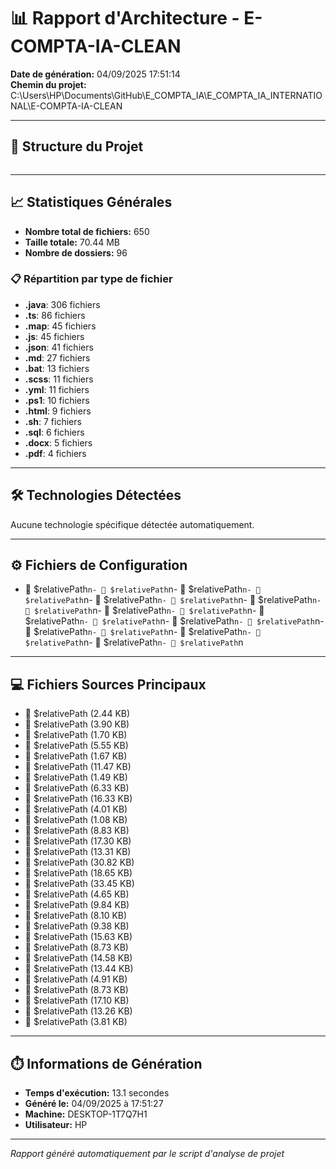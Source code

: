 ﻿# 📊 Rapport d'Architecture - E-COMPTA-IA-CLEAN

**Date de génération:** 04/09/2025 17:51:14  
**Chemin du projet:** C:\Users\HP\Documents\GitHub\E_COMPTA_IA\E_COMPTA_IA_INTERNATIONAL\E-COMPTA-IA-CLEAN

---

## 🌳 Structure du Projet

```├── backend/ │   ├── logs/ │   ├── src/ │   │   ├── main/ │   │   │   ├── java/ │   │   │   │   └── com/ │   │   │   │       └── ecomptaia/ │   │   │   │           ├── accounting/ │   │   │   │           │   ├── Account.java (2.44 KB) │   │   │   │           │   ├── AccountClass.java (1.70 KB) │   │   │   │           │   ├── AccountingStandard.java (1.49 KB) │   │   │   │           │   ├── AccountType.java (1.08 KB) │   │   │   │           │   ├── ChartOfAccounts.java (1.00 KB) │   │   │   │           │   ├── ChartOfAccountsFactory.java (2.19 KB) │   │   │   │           │   ├── SyscohadaChartOfAccounts.java (9.33 KB) │   │   │   │           │   └── SyscohadaSMTChartOfAccounts.java (9.29 KB) │   │   │   │           ├── config/ │   │   │   │           │   ├── CacheConfig.java (1.91 KB) │   │   │   │           │   ├── CorsConfig.java (1.54 KB) │   │   │   │           │   ├── CountrySpecificRules.java (10.43 KB) │   │   │   │           │   ├── CurrencyDataInitializer.java (7.07 KB) │   │   │   │           │   ├── DataInitializer.java (3.39 KB) │   │   │   │           │   ├── MetricsConfig.java (288 bytes) │   │   │   │           │   ├── RateLimitConfig.java (682 bytes) │   │   │   │           │   ├── SecurityConfig.java (1.12 KB) │   │   │   │           │   ├── SecurityProperties.java (2.37 KB) │   │   │   │           │   ├── TaxDataInitializer.java (12.16 KB) │   │   │   │           │   └── WebConfig.java (449 bytes) │   │   │   │           ├── controller/ │   │   │   │           │   ├── AccountingJournalEntryController.java (11.47 KB) │   │   │   │           │   ├── AccountingValidationController.java (6.33 KB) │   │   │   │           │   ├── AdvancedAIController.java (8.83 KB) │   │   │   │           │   ├── AdvancedPDFController.java (13.31 KB) │   │   │   │           │   ├── AdvancedReportingController.java (18.65 KB) │   │   │   │           │   ├── AdvancedSecurityController.java (4.65 KB) │   │   │   │           │   ├── AIController.java (8.10 KB) │   │   │   │           │   ├── AIDocumentAnalysisController.java (9.38 KB) │   │   │   │           │   ├── AIFinancialPredictionController.java (8.73 KB) │   │   │   │           │   ├── AssetInventoryAdvancedController.java (17.10 KB) │   │   │   │           │   ├── AssetInventoryController.java (3.81 KB) │   │   │   │           │   ├── AssetInventoryReportingController.java (12.16 KB) │   │   │   │           │   ├── AuditController.java (13.94 KB) │   │   │   │           │   ├── AuthenticationController.java (3.96 KB) │   │   │   │           │   ├── BackupController.java (17.92 KB) │   │   │   │           │   ├── CachePerformanceController.java (16.17 KB) │   │   │   │           │   ├── ComplianceAuditController.java (27.82 KB) │   │   │   │           │   ├── ConfigurationController.java (20.21 KB) │   │   │   │           │   ├── CurrencyController.java (8.06 KB) │   │   │   │           │   ├── CustomerController.java (12.75 KB) │   │   │   │           │   ├── DashboardController.java (9.96 KB) │   │   │   │           │   ├── DocumentManagementController.java (3.83 KB) │   │   │   │           │   ├── EcritureComptableController.java (34.79 KB) │   │   │   │           │   ├── EmailController.java (23.83 KB) │   │   │   │           │   ├── EmployeeController.java (8.08 KB) │   │   │   │           │   ├── ExchangeRateController.java (9.75 KB) │   │   │   │           │   ├── ExportController.java (11.11 KB) │   │   │   │           │   ├── ExternalIntegrationController.java (12.69 KB) │   │   │   │           │   ├── FinancialDashboardController.java (8.53 KB) │   │   │   │           │   ├── GovernmentPlatformController.java (16.09 KB) │   │   │   │           │   ├── HealthController.java (789 bytes) │   │   │   │           │   ├── HumanResourceController.java (22.72 KB) │   │   │   │           │   ├── InternationalAccountingController.java (8.36 KB) │   │   │   │           │   ├── InternationalController.java (27.45 KB) │   │   │   │           │   ├── JournalEntryController.java (12.47 KB) │   │   │   │           │   ├── LeaveController.java (12.67 KB) │   │   │   │           │   ├── LegalInformationController.java (7.29 KB) │   │   │   │           │   ├── LocalizationController.java (12.57 KB) │   │   │   │           │   ├── MobileController.java (18.04 KB) │   │   │   │           │   ├── MonitoringController.java (26.00 KB) │   │   │   │           │   ├── NotificationController.java (18.09 KB) │   │   │   │           │   ├── OHADAPDFExportController.java (28.32 KB) │   │   │   │           │   ├── OHADAReportingController.java (9.47 KB) │   │   │   │           │   ├── ReconciliationController.java (13.93 KB) │   │   │   │           │   ├── ReportingController.java (9.21 KB) │   │   │   │           │   ├── RiskManagementController.java (25.97 KB) │   │   │   │           │   ├── SearchController.java (15.34 KB) │   │   │   │           │   ├── SecurityController.java (1.25 KB) │   │   │   │           │   ├── SMTController.java (30.71 KB) │   │   │   │           │   ├── SubscriptionController.java (16.59 KB) │   │   │   │           │   ├── SupplierController.java (12.88 KB) │   │   │   │           │   ├── SystemOverviewController.java (15.00 KB) │   │   │   │           │   ├── TaxAndSocialController.java (22.39 KB) │   │   │   │           │   ├── TaxController.java (8.32 KB) │   │   │   │           │   ├── TestController.java (868 bytes) │   │   │   │           │   ├── TestDataController.java (3.08 KB) │   │   │   │           │   ├── TestSimpleController.java (1.36 KB) │   │   │   │           │   ├── ThirdPartyNumberingController.java (8.41 KB) │   │   │   │           │   ├── ThirdPartyReportingController.java (8.30 KB) │   │   │   │           │   ├── UserManagementController.java (9.48 KB) │   │   │   │           │   └── WorkflowController.java (14.03 KB) │   │   │   │           ├── dto/ │   │   │   │           │   ├── AuthRequest.java (855 bytes) │   │   │   │           │   ├── AuthResponse.java (514 bytes) │   │   │   │           │   ├── JwtResponse.java (0 bytes) │   │   │   │           │   ├── LoginRequest.java (0 bytes) │   │   │   │           │   ├── UserRegistrationRequest.java (1.01 KB) │   │   │   │           │   └── UserUpdateRequest.java (761 bytes) │   │   │   │           ├── entity/ │   │   │   │           │   ├── Account.java (3.90 KB) │   │   │   │           │   ├── AccountEntry.java (5.55 KB) │   │   │   │           │   ├── Asset.java (8.73 KB) │   │   │   │           │   ├── AssetInventoryDocument.java (9.46 KB) │   │   │   │           │   ├── Audit.java (18.65 KB) │   │   │   │           │   ├── AuditLog.java (5.64 KB) │   │   │   │           │   ├── AutomatedTask.java (5.51 KB) │   │   │   │           │   ├── Backup.java (6.47 KB) │   │   │   │           │   ├── BankAccount.java (6.59 KB) │   │   │   │           │   ├── Company.java (6.18 KB) │   │   │   │           │   ├── CompanySubscription.java (10.56 KB) │   │   │   │           │   ├── ComplianceRequirement.java (15.35 KB) │   │   │   │           │   ├── CompteTresorerie.java (5.30 KB) │   │   │   │           │   ├── Configuration.java (5.06 KB) │   │   │   │           │   ├── CostCenter.java (2.38 KB) │   │   │   │           │   ├── Country.java (4.16 KB) │   │   │   │           │   ├── CountryConfig.java (7.75 KB) │   │   │   │           │   ├── Currency.java (3.00 KB) │   │   │   │           │   ├── DocumentApproval.java (5.83 KB) │   │   │   │           │   ├── DocumentWorkflow.java (5.37 KB) │   │   │   │           │   ├── EcritureComptable.java (7.71 KB) │   │   │   │           │   ├── Employee.java (10.70 KB) │   │   │   │           │   ├── EntrepriseSMT.java (5.51 KB) │   │   │   │           │   ├── EtatFinancier.java (6.54 KB) │   │   │   │           │   ├── ExchangeRate.java (3.03 KB) │   │   │   │           │   ├── ExerciceSMT.java (5.14 KB) │   │   │   │           │   ├── ExpansionAnalysis.java (6.47 KB) │   │   │   │           │   ├── ExternalIntegration.java (6.83 KB) │   │   │   │           │   ├── FinancialPeriod.java (4.92 KB) │   │   │   │           │   ├── FinancialReport.java (9.50 KB) │   │   │   │           │   ├── GedDocument.java (10.92 KB) │   │   │   │           │   ├── Inventory.java (9.31 KB) │   │   │   │           │   ├── InventoryAnalysis.java (7.99 KB) │   │   │   │           │   ├── InventoryAnalysisDetail.java (7.47 KB) │   │   │   │           │   ├── InventoryMovement.java (8.37 KB) │   │   │   │           │   ├── JournalEntry.java (6.13 KB) │   │   │   │           │   ├── Leave.java (11.62 KB) │   │   │   │           │   ├── LigneEcriture.java (4.64 KB) │   │   │   │           │   ├── LivreDepense.java (5.87 KB) │   │   │   │           │   ├── LivreRecette.java (5.65 KB) │   │   │   │           │   ├── Metric.java (5.58 KB) │   │   │   │           │   ├── Notification.java (4.97 KB) │   │   │   │           │   ├── NotificationPreference.java (4.03 KB) │   │   │   │           │   ├── Payroll.java (13.80 KB) │   │   │   │           │   ├── PlanFeature.java (5.15 KB) │   │   │   │           │   ├── Project.java (3.49 KB) │   │   │   │           │   ├── Reconciliation.java (8.96 KB) │   │   │   │           │   ├── ReportNote.java (11.24 KB) │   │   │   │           │   ├── Risk.java (15.53 KB) │   │   │   │           │   ├── RiskAssessment.java (15.63 KB) │   │   │   │           │   ├── SecurityAudit.java (4.59 KB) │   │   │   │           │   ├── SecurityPolicy.java (4.38 KB) │   │   │   │           │   ├── SocialDeclaration.java (10.71 KB) │   │   │   │           │   ├── Subscription.java (8.08 KB) │   │   │   │           │   ├── SubscriptionPayment.java (7.76 KB) │   │   │   │           │   ├── SubscriptionPlan.java (7.17 KB) │   │   │   │           │   ├── SubscriptionUsage.java (5.87 KB) │   │   │   │           │   ├── Tax.java (5.40 KB) │   │   │   │           │   ├── TemplateEcriture.java (4.73 KB) │   │   │   │           │   ├── ThirdParty.java (8.29 KB) │   │   │   │           │   ├── User.java (6.34 KB) │   │   │   │           │   ├── Utilisateur.java (1.09 KB) │   │   │   │           │   ├── WebhookEvent.java (5.41 KB) │   │   │   │           │   ├── Workflow.java (5.37 KB) │   │   │   │           │   ├── WorkflowApproval.java (7.13 KB) │   │   │   │           │   └── WorkflowInstance.java (6.43 KB) │   │   │   │           ├── exception/ │   │   │   │           │   ├── BusinessException.java (807 bytes) │   │   │   │           │   ├── GlobalExceptionHandler.java (4.31 KB) │   │   │   │           │   └── ResourceNotFoundException.java (772 bytes) │   │   │   │           ├── model/ │   │   │   │           │   └── ohada/ │   │   │   │           │       ├── AnnexesSYSCOHADA.java (4.91 KB) │   │   │   │           │       ├── BilanSYSCOHADA.java (11.83 KB) │   │   │   │           │       ├── CompteResultatSYSCOHADA.java (8.07 KB) │   │   │   │           │       ├── NoteAnnexe.java (1.19 KB) │   │   │   │           │       ├── PosteBilan.java (1.89 KB) │   │   │   │           │       ├── PosteCompteResultat.java (1.05 KB) │   │   │   │           │       ├── PosteFluxTresorerie.java (1.06 KB) │   │   │   │           │       └── TableauFluxSYSCOHADA.java (5.15 KB) │   │   │   │           ├── repository/ │   │   │   │           │   ├── AccountEntryRepository.java (1.67 KB) │   │   │   │           │   ├── AccountRepository.java (4.01 KB) │   │   │   │           │   ├── AssetInventoryDocumentRepository.java (4.55 KB) │   │   │   │           │   ├── AssetRepository.java (4.94 KB) │   │   │   │           │   ├── AuditLogRepository.java (6.57 KB) │   │   │   │           │   ├── AuditRepository.java (12.67 KB) │   │   │   │           │   ├── AutomatedTaskRepository.java (2.83 KB) │   │   │   │           │   ├── BackupRepository.java (8.08 KB) │   │   │   │           │   ├── BankAccountRepository.java (3.89 KB) │   │   │   │           │   ├── CompanyRepository.java (5.99 KB) │   │   │   │           │   ├── CompanySubscriptionRepository.java (10.88 KB) │   │   │   │           │   ├── ComplianceRequirementRepository.java (11.65 KB) │   │   │   │           │   ├── CompteTresorerieRepository.java (7.74 KB) │   │   │   │           │   ├── ConfigurationRepository.java (5.39 KB) │   │   │   │           │   ├── CountryConfigRepository.java (6.93 KB) │   │   │   │           │   ├── CountryRepository.java (4.52 KB) │   │   │   │           │   ├── CurrencyRepository.java (627 bytes) │   │   │   │           │   ├── DocumentApprovalRepository.java (4.44 KB) │   │   │   │           │   ├── DocumentRepository.java (7.47 KB) │   │   │   │           │   ├── DocumentWorkflowRepository.java (2.81 KB) │   │   │   │           │   ├── EcritureComptableRepository.java (6.97 KB) │   │   │   │           │   ├── EmployeeRepository.java (10.65 KB) │   │   │   │           │   ├── EntrepriseSMTRepository.java (5.51 KB) │   │   │   │           │   ├── EtatFinancierRepository.java (8.04 KB) │   │   │   │           │   ├── ExchangeRateRepository.java (2.26 KB) │   │   │   │           │   ├── ExerciceSMTRepository.java (5.92 KB) │   │   │   │           │   ├── ExpansionAnalysisRepository.java (8.74 KB) │   │   │   │           │   ├── ExternalIntegrationRepository.java (2.89 KB) │   │   │   │           │   ├── FinancialPeriodRepository.java (2.62 KB) │   │   │   │           │   ├── FinancialReportRepository.java (6.74 KB) │   │   │   │           │   ├── InventoryAnalysisDetailRepository.java (3.00 KB) │   │   │   │           │   ├── InventoryAnalysisRepository.java (2.54 KB) │   │   │   │           │   ├── InventoryMovementRepository.java (8.60 KB) │   │   │   │           │   ├── InventoryRepository.java (7.12 KB) │   │   │   │           │   ├── JournalEntryRepository.java (3.04 KB) │   │   │   │           │   ├── LeaveRepository.java (15.15 KB) │   │   │   │           │   ├── LigneEcritureRepository.java (10.29 KB) │   │   │   │           │   ├── LivreDepenseRepository.java (10.02 KB) │   │   │   │           │   ├── LivreRecetteRepository.java (9.48 KB) │   │   │   │           │   ├── MetricRepository.java (8.46 KB) │   │   │   │           │   ├── NotificationPreferenceRepository.java (3.11 KB) │   │   │   │           │   ├── NotificationRepository.java (4.07 KB) │   │   │   │           │   ├── PayrollRepository.java (14.18 KB) │   │   │   │           │   ├── PlanFeatureRepository.java (7.82 KB) │   │   │   │           │   ├── ReconciliationRepository.java (6.02 KB) │   │   │   │           │   ├── ReportNoteRepository.java (6.71 KB) │   │   │   │           │   ├── RiskAssessmentRepository.java (11.28 KB) │   │   │   │           │   ├── RiskRepository.java (6.91 KB) │   │   │   │           │   ├── SecurityAuditRepository.java (6.81 KB) │   │   │   │           │   ├── SecurityPolicyRepository.java (4.59 KB) │   │   │   │           │   ├── SocialDeclarationRepository.java (4.59 KB) │   │   │   │           │   ├── SubscriptionPaymentRepository.java (12.16 KB) │   │   │   │           │   ├── SubscriptionPlanRepository.java (6.60 KB) │   │   │   │           │   ├── SubscriptionRepository.java (2.72 KB) │   │   │   │           │   ├── SubscriptionUsageRepository.java (10.07 KB) │   │   │   │           │   ├── TaxRepository.java (2.30 KB) │   │   │   │           │   ├── TemplateEcritureRepository.java (6.81 KB) │   │   │   │           │   ├── ThirdPartyRepository.java (4.80 KB) │   │   │   │           │   ├── UserRepository.java (3.55 KB) │   │   │   │           │   ├── UtilisateurRepository.java (420 bytes) │   │   │   │           │   ├── WebhookEventRepository.java (2.64 KB) │   │   │   │           │   ├── WorkflowApprovalRepository.java (4.12 KB) │   │   │   │           │   ├── WorkflowInstanceRepository.java (3.29 KB) │   │   │   │           │   └── WorkflowRepository.java (2.31 KB) │   │   │   │           ├── security/ │   │   │   │           │   ├── DataValidationService.java (2.32 KB) │   │   │   │           │   ├── JwtAuthenticationEntryPoint.java (1.42 KB) │   │   │   │           │   ├── JwtAuthenticationFilter.java (3.13 KB) │   │   │   │           │   ├── JwtTokenProvider.java (2.71 KB) │   │   │   │           │   ├── RateLimitingService.java (2.88 KB) │   │   │   │           │   ├── SecurityAuditService.java (5.42 KB) │   │   │   │           │   ├── UserDetailsServiceImpl.java (1.83 KB) │   │   │   │           │   └── UserPrincipal.java (3.21 KB) │   │   │   │           ├── service/ │   │   │   │           │   ├── AccountingValidationService.java (16.33 KB) │   │   │   │           │   ├── AdvancedAIService.java (17.30 KB) │   │   │   │           │   ├── AdvancedPDFService.java (30.82 KB) │   │   │   │           │   ├── AdvancedReportingService.java (33.45 KB) │   │   │   │           │   ├── AdvancedSecurityService.java (9.84 KB) │   │   │   │           │   ├── AIDocumentAnalysisService.java (15.63 KB) │   │   │   │           │   ├── AIFinancialPredictionService.java (14.58 KB) │   │   │   │           │   ├── AIService.java (13.44 KB) │   │   │   │           │   ├── AssetInventoryAdvancedService.java (13.26 KB) │   │   │   │           │   ├── AssetInventoryDocumentService.java (8.20 KB) │   │   │   │           │   ├── AssetInventoryImportService.java (21.77 KB) │   │   │   │           │   ├── AssetInventoryReportingService.java (18.43 KB) │   │   │   │           │   ├── AssetInventoryService.java (23.44 KB) │   │   │   │           │   ├── AuditService.java (15.36 KB) │   │   │   │           │   ├── AuthenticationService.java (5.20 KB) │   │   │   │           │   ├── BackupService.java (14.72 KB) │   │   │   │           │   ├── CacheService.java (12.48 KB) │   │   │   │           │   ├── ComplianceAuditService.java (20.03 KB) │   │   │   │           │   ├── ConfigurationService.java (19.72 KB) │   │   │   │           │   ├── CurrencyService.java (5.84 KB) │   │   │   │           │   ├── DashboardService.java (17.10 KB) │   │   │   │           │   ├── DocumentManagementService.java (20.66 KB) │   │   │   │           │   ├── EcritureComptableAIService.java (35.89 KB) │   │   │   │           │   ├── EcritureComptableService.java (19.36 KB) │   │   │   │           │   ├── EmailService.java (14.46 KB) │   │   │   │           │   ├── ExchangeRateService.java (9.78 KB) │   │   │   │           │   ├── ExportService.java (19.33 KB) │   │   │   │           │   ├── ExternalIntegrationService.java (11.60 KB) │   │   │   │           │   ├── FinancialDashboardService.java (16.33 KB) │   │   │   │           │   ├── GovernmentPlatformService.java (17.24 KB) │   │   │   │           │   ├── HumanResourceService.java (20.06 KB) │   │   │   │           │   ├── InternationalAccountingService.java (10.85 KB) │   │   │   │           │   ├── InternationalDataInitializer.java (5.80 KB) │   │   │   │           │   ├── InternationalService.java (17.03 KB) │   │   │   │           │   ├── InventoryAnalysisService.java (18.79 KB) │   │   │   │           │   ├── JournalEntryService.java (7.80 KB) │   │   │   │           │   ├── LegalInformationService.java (16.70 KB) │   │   │   │           │   ├── LocalizationService.java (13.85 KB) │   │   │   │           │   ├── LocalizedPricingService.java (8.14 KB) │   │   │   │           │   ├── MobileService.java (23.15 KB) │   │   │   │           │   ├── MonitoringService.java (24.83 KB) │   │   │   │           │   ├── NotificationService.java (15.37 KB) │   │   │   │           │   ├── OHADAMappingService.java (11.49 KB) │   │   │   │           │   ├── OHADAPDFExportService.java (20.15 KB) │   │   │   │           │   ├── OHADAReportingService.java (17.63 KB) │   │   │   │           │   ├── PerformanceService.java (14.14 KB) │   │   │   │           │   ├── ReconciliationService.java (13.74 KB) │   │   │   │           │   ├── ReportingService.java (19.41 KB) │   │   │   │           │   ├── RiskManagementService.java (16.75 KB) │   │   │   │           │   ├── SearchService.java (20.45 KB) │   │   │   │           │   ├── SimplePDFService.java (2.71 KB) │   │   │   │           │   ├── SMTDataInitializer.java (9.33 KB) │   │   │   │           │   ├── SMTService.java (16.28 KB) │   │   │   │           │   ├── SMTTestDataService.java (8.94 KB) │   │   │   │           │   ├── SubscriptionDataInitializer.java (12.82 KB) │   │   │   │           │   ├── SubscriptionService.java (19.06 KB) │   │   │   │           │   ├── SystemOverviewService.java (13.29 KB) │   │   │   │           │   ├── TaxAndSocialService.java (66.68 KB) │   │   │   │           │   ├── TaxService.java (7.81 KB) │   │   │   │           │   ├── TestDataService.java (17.27 KB) │   │   │   │           │   ├── ThirdPartyNumberingService.java (5.72 KB) │   │   │   │           │   ├── ThirdPartyReportingService.java (16.30 KB) │   │   │   │           │   ├── ThirdPartyService.java (8.82 KB) │   │   │   │           │   ├── ThirdPartySoftwareService.java (23.92 KB) │   │   │   │           │   ├── UserManagementService.java (5.22 KB) │   │   │   │           │   ├── UserService.java (2.56 KB) │   │   │   │           │   └── WorkflowService.java (11.39 KB) │   │   │   │           └── EcomptaiaApplication.java (1.11 KB) │   │   │   └── resources/ │   │   │       ├── sql/ │   │   │       │   └── create_metrics_table.sql (1.72 KB) │   │   │       ├── templates/ │   │   │       │   └── emails/ │   │   │       │       └── test-config.html (3.39 KB) │   │   │       ├── application.properties (1.53 KB) │   │   │       ├── application.yml (1.39 KB) │   │   │       ├── application-monitoring.properties (644 bytes) │   │   │       ├── application-prod.properties (4.26 KB) │   │   │       ├── application-prod.yml (1.98 KB) │   │   │       └── data.sql (2.35 KB) │   │   └── test/ │   │       └── java/ │   │           └── com/ │   │               └── ecomptaia/ │   │                   ├── controller/ │   │                   │   └── GovernmentPlatformControllerTest.java (19.93 KB) │   │                   └── service/ │   │                       ├── GovernmentPlatformServiceTest.java (18.87 KB) │   │                       └── ThirdPartySoftwareServiceTest.java (7.67 KB) │   ├── .dockerignore (470 bytes) │   ├── ANALYSE_COMPLETE_PLATEFORME.md (4.91 KB) │   ├── CREATE_METRICS_TABLE_H2.sql (1.63 KB) │   ├── deploy-podman.ps1 (10.07 KB) │   ├── deploy-podman.sh (1.55 KB) │   ├── deploy-podman-simple.sh (5.36 KB) │   ├── Dockerfile (510 bytes) │   ├── env.production (2.35 KB) │   ├── GOVERNMENT_PLATFORMS_README.md (8.58 KB) │   ├── GUIDE_TEST_AUTHENTIFICATION.md (4.65 KB) │   ├── GUIDE_TEST_MODULE_16_POSTMAN.md (4.93 KB) │   └── pom.xml (6.65 KB) ├── docker/ │   ├── docker-compose.yml (1.20 KB) │   ├── environment.conf (529 bytes) │   ├── init-db.sql (5.10 KB) │   └── podman-compose.yml (1.21 KB) ├── docs/ │   ├── bonnes ressources/ │   │   ├── ~$OULLIONS.docx (162 bytes) │   │   ├── angular_syscohada_components.ts (99.22 KB) │   │   ├── BROULLIONS.docx (30.03 KB) │   │   ├── countries-accounting-json.json (36.18 KB) │   │   ├── cursor_analyse_du_backend_pour_l_authen.md (1.61 MB) │   │   ├── deepseek_html_20250824_16f449.html (47.80 KB) │   │   ├── E_COMPTA_IA_AssistantIA_full_pack.zip (1.75 KB) │   │   ├── E-COMPTA-IA - Fonctionnalités Avancées.postman_test_run.json (7.86 KB) │   │   ├── E-COMPTA-IA - Plateformes Gouvernementales et Logiciels Tiers.postman_test_run.json (9.61 KB) │   │   ├── E-COMPTA-IA - Test Authentification Corrigé.postman_collection.json (8.20 KB) │   │   ├── E-COMPTA-IA - Test Authentification Corrigé.postman_test_run.json (8.47 KB) │   │   ├── E-COMPTA-IA - Test Authentification Debug.postman_collection.json (2.79 KB) │   │   ├── E-COMPTA-IA - Test Authentification Debug.postman_test_run.json (1.76 KB) │   │   ├── E-COMPTA-IA - Test Authentification Final V2.postman_collection.json (5.98 KB) │   │   ├── E-COMPTA-IA - Test Authentification Final V2.postman_test_run.json (5.17 KB) │   │   ├── E-COMPTA-IA - Test Authentification Final.postman_collection.json (6.96 KB) │   │   ├── E-COMPTA-IA - Test Authentification Final.postman_test_run.json (6.02 KB) │   │   ├── E-COMPTA-IA - Test Authentification.postman_collection.json (8.17 KB) │   │   ├── E-COMPTA-IA - Test Authentification.postman_test_run.json (8.46 KB) │   │   ├── E-COMPTA-IA - Test Complet Plateforme.postman_test_run.json (13.19 KB) │   │   ├── E-COMPTA-IA - Test Final Complet.postman_collection.json (6.85 KB) │   │   ├── E-COMPTA-IA - Test Validation Final V2.postman_collection.json (7.54 KB) │   │   ├── E-COMPTA-IA - Test Validation Final V2.postman_test_run.json (4.79 KB) │   │   ├── E-COMPTA-IA - Test Validation Final V3.postman_collection.json (7.55 KB) │   │   ├── E-COMPTA-IA - Test Validation Final.postman_collection.json (10.67 KB) │   │   ├── E-COMPTA-IA - Test Validation Final.postman_test_run.json (7.25 KB) │   │   ├── etats_financiers_module.ts (82.06 KB) │   │   ├── integration_plan_technical.ts (31.44 KB) │   │   ├── Liasse_systeme_normal.xlsx (422.66 KB) │   │   ├── Liste des Pays - Devises et Systèmes Comptables.pdf (992.89 KB) │   │   ├── MODELES ETATS FINANCIERS.pdf (5.25 MB) │   │   ├── modeles_ecriture_comptable.md (29.44 KB) │   │   ├── Plan_Comptable_OHADA_AUDCIF_Utilisateur_COMPLET.sql (169.65 KB) │   │   ├── referentiel_comptable_mondial.sql (105.83 KB) │   │   ├── smt_angular_components.ts (47.79 KB) │   │   ├── SYSCOHADA_GUIDE_APPLICATION.pdf (28.75 MB) │   │   ├── SYSCOHADA_ORGANISATION.pdf (17.85 MB) │   │   ├── taxes-by-country-json.json (40.11 KB) │   │   ├── Test Résolution Conflit Mapping V2.postman_test_run.json (14.49 KB) │   │   ├── Test Résolution Conflit Mapping.postman_test_run.json (11.16 KB) │   │   ├── 📊 PROMPT CONFIGURATION MONITORING PODMAN DESKTOP.docx (18.53 KB) │   │   ├── 🔍 PROMPT AUDIT PRODUCTION READY.docx (18.59 KB) │   │   └── 🚀 FEUILLE DE ROUTE - E COMPTA IA INTERNATIONAL.docx (70.03 KB) │   ├── modules/ │   │   ├── MODULE_16_ADVANCED_FEATURES.md (10.56 KB) │   │   └── MODULE_16_ASSET_INVENTORY.md (7.64 KB) │   ├── RAPPORT_AUDIT_PRODUCTION_READY.md (9.27 KB) │   └── RAPPORT_AUDIT_PRODUCTION_READY_V2.md (9.46 KB) ├── frontend/ │   ├── .angular/ │   │   └── cache/ │   │       └── 20.2.1/ │   │           └── frontend/ │   │               ├── vite/ │   │               │   ├── deps/ │   │               │   │   ├── @angular_cdk_bidi.js (309 bytes) │   │               │   │   ├── @angular_cdk_bidi.js.map (93 bytes) │   │               │   │   ├── @angular_cdk_scrolling.js (1.24 KB) │   │               │   │   ├── @angular_cdk_scrolling.js.map (93 bytes) │   │               │   │   ├── @angular_common.js (4.09 KB) │   │               │   │   ├── @angular_common.js.map (93 bytes) │   │               │   │   ├── @angular_common_http.js (1.99 KB) │   │               │   │   ├── @angular_common_http.js.map (93 bytes) │   │               │   │   ├── @angular_core.js (24.97 KB) │   │               │   │   ├── @angular_core.js.map (93 bytes) │   │               │   │   ├── @angular_material_badge.js (18.78 KB) │   │               │   │   ├── @angular_material_badge.js.map (27.85 KB) │   │               │   │   ├── @angular_material_button.js (119.46 KB) │   │               │   │   ├── @angular_material_button.js.map (141.97 KB) │   │               │   │   ├── @angular_material_card.js (24.84 KB) │   │               │   │   ├── @angular_material_card.js.map (39.45 KB) │   │               │   │   ├── @angular_material_divider.js (447 bytes) │   │               │   │   ├── @angular_material_divider.js.map (93 bytes) │   │               │   │   ├── @angular_material_expansion.js (53.53 KB) │   │               │   │   ├── @angular_material_expansion.js.map (80.09 KB) │   │               │   │   ├── @angular_material_grid-list.js (34.70 KB) │   │               │   │   ├── @angular_material_grid-list.js.map (57.59 KB) │   │               │   │   ├── @angular_material_icon.js (35.21 KB) │   │               │   │   ├── @angular_material_icon.js.map (62.34 KB) │   │               │   │   ├── @angular_material_list.js (431.82 KB) │   │               │   │   ├── @angular_material_list.js.map (669.99 KB) │   │               │   │   ├── @angular_material_menu.js (169.75 KB) │   │               │   │   ├── @angular_material_menu.js.map (302.13 KB) │   │               │   │   ├── @angular_material_toolbar.js (10.24 KB) │   │               │   │   ├── @angular_material_toolbar.js.map (13.66 KB) │   │               │   │   ├── @angular_platform-browser.js (1.98 KB) │   │               │   │   ├── @angular_platform-browser.js.map (93 bytes) │   │               │   │   ├── @angular_platform-browser_animations.js (6.31 KB) │   │               │   │   ├── @angular_platform-browser_animations.js.map (11.53 KB) │   │               │   │   ├── @angular_router.js (212.93 KB) │   │               │   │   ├── @angular_router.js.map (428.68 KB) │   │               │   │   ├── _metadata.json (6.19 KB) │   │               │   │   ├── chunk-3SA6DI6L.js (23.19 KB) │   │               │   │   ├── chunk-3SA6DI6L.js.map (42.48 KB) │   │               │   │   ├── chunk-46HAYV32.js (446 bytes) │   │               │   │   ├── chunk-46HAYV32.js.map (2.26 KB) │   │               │   │   ├── chunk-6FNGLXKN.js (106.22 KB) │   │               │   │   ├── chunk-6FNGLXKN.js.map (215.69 KB) │   │               │   │   ├── chunk-7LWQILHH.js (3.92 KB) │   │               │   │   ├── chunk-7LWQILHH.js.map (6.72 KB) │   │               │   │   ├── chunk-7UJZXIJQ.js (2.23 KB) │   │               │   │   ├── chunk-7UJZXIJQ.js.map (6.30 KB) │   │               │   │   ├── chunk-AQDCPWO7.js (7.85 KB) │   │               │   │   ├── chunk-AQDCPWO7.js.map (13.72 KB) │   │               │   │   ├── chunk-BLLDUETA.js (58.98 KB) │   │               │   │   ├── chunk-BLLDUETA.js.map (97.14 KB) │   │               │   │   ├── chunk-CLRAEFLI.js (4.85 KB) │   │               │   │   ├── chunk-CLRAEFLI.js.map (9.71 KB) │   │               │   │   ├── chunk-FDBNEFYV.js (180.20 KB) │   │               │   │   ├── chunk-FDBNEFYV.js.map (411.77 KB) │   │               │   │   ├── chunk-GBUMSBFB.js (39.78 KB) │   │               │   │   ├── chunk-GBUMSBFB.js.map (78.22 KB) │   │               │   │   ├── chunk-HWYXSU2G.js (26.95 KB) │   │               │   │   ├── chunk-HWYXSU2G.js.map (52.59 KB) │   │               │   │   ├── chunk-I5CK6A2R.js (971.30 KB) │   │               │   │   ├── chunk-I5CK6A2R.js.map (2.35 MB) │   │               │   │   ├── chunk-IHPBTLLR.js (751 bytes) │   │               │   │   ├── chunk-IHPBTLLR.js.map (1.19 KB) │   │               │   │   ├── chunk-JRFR6BLO.js (680 bytes) │   │               │   │   ├── chunk-JRFR6BLO.js.map (1.21 KB) │   │               │   │   ├── chunk-JVH7YCYU.js (26.09 KB) │   │               │   │   ├── chunk-JVH7YCYU.js.map (53.66 KB) │   │               │   │   ├── chunk-MARUHEWW.js (142.69 KB) │   │               │   │   ├── chunk-MARUHEWW.js.map (296.09 KB) │   │               │   │   ├── chunk-NWXIGY2A.js (1.03 KB) │   │               │   │   ├── chunk-NWXIGY2A.js.map (4.12 KB) │   │               │   │   ├── chunk-O3746QXH.js (4.76 KB) │   │               │   │   ├── chunk-O3746QXH.js.map (9.79 KB) │   │               │   │   ├── chunk-RVF6M3AL.js (91.77 KB) │   │               │   │   ├── chunk-RVF6M3AL.js.map (193.91 KB) │   │               │   │   ├── chunk-TXDUYLVM.js (3.07 KB) │   │               │   │   ├── chunk-TXDUYLVM.js.map (93 bytes) │   │               │   │   ├── chunk-VBGDTTOO.js (4.10 KB) │   │               │   │   ├── chunk-VBGDTTOO.js.map (6.18 KB) │   │               │   │   ├── chunk-WP6Y7MKS.js (1.35 KB) │   │               │   │   ├── chunk-WP6Y7MKS.js.map (4.57 KB) │   │               │   │   ├── chunk-YP3KOSQJ.js (18.34 KB) │   │               │   │   ├── chunk-YP3KOSQJ.js.map (33.64 KB) │   │               │   │   ├── chunk-ZFF4U6TD.js (2.23 KB) │   │               │   │   ├── chunk-ZFF4U6TD.js.map (3.02 KB) │   │               │   │   ├── package.json (23 bytes) │   │               │   │   ├── rxjs.js (4.66 KB) │   │               │   │   ├── rxjs.js.map (93 bytes) │   │               │   │   ├── rxjs_operators.js (2.99 KB) │   │               │   │   ├── rxjs_operators.js.map (93 bytes) │   │               │   │   ├── zone__js.js (87.78 KB) │   │               │   │   └── zone__js.js.map (188.49 KB) │   │               │   ├── deps_ssr/ │   │               │   │   ├── _metadata.json (146 bytes) │   │               │   │   └── package.json (23 bytes) │   │               │   └── com.chrome.devtools.json (192 bytes) │   │               ├── .tsbuildinfo (182.30 KB) │   │               ├── angular-compiler.db (2.00 MB) │   │               └── angular-compiler.db-lock (7.94 KB) │   ├── public/ │   │   └── favicon.ico (14.73 KB) │   ├── src/ │   │   ├── app/ │   │   │   ├── accounting/ │   │   │   │   ├── components/ │   │   │   │   │   └── journal-entries.component.ts (5.59 KB) │   │   │   │   ├── accounting.routes.ts (334 bytes) │   │   │   │   └── accounting-module.ts (208 bytes) │   │   │   ├── ai/ │   │   │   │   ├── components/ │   │   │   │   │   └── document-analysis.component.ts (689 bytes) │   │   │   │   ├── ai.routes.ts (334 bytes) │   │   │   │   └── ai-module.ts (200 bytes) │   │   │   ├── asset-inventory/ │   │   │   │   ├── components/ │   │   │   │   │   └── inventory.component.ts (676 bytes) │   │   │   │   ├── asset-inventory.routes.ts (316 bytes) │   │   │   │   └── asset-inventory-module.ts (212 bytes) │   │   │   ├── auth/ │   │   │   │   ├── components/ │   │   │   │   │   └── login.component.ts (648 bytes) │   │   │   │   └── auth.routes.ts (289 bytes) │   │   │   ├── core/ │   │   │   │   ├── services/ │   │   │   │   │   ├── api.spec.ts (322 bytes) │   │   │   │   │   ├── api.ts (5.04 KB) │   │   │   │   │   ├── auth.service.ts (8.50 KB) │   │   │   │   │   ├── auth.spec.ts (327 bytes) │   │   │   │   │   ├── auth.ts (116 bytes) │   │   │   │   │   ├── notification.spec.ts (367 bytes) │   │   │   │   │   ├── notification.ts (124 bytes) │   │   │   │   │   ├── storage.spec.ts (342 bytes) │   │   │   │   │   └── storage.ts (119 bytes) │   │   │   │   └── core-module.ts (202 bytes) │   │   │   ├── dashboard/ │   │   │   │   ├── dashboard.component.scss (4.96 KB) │   │   │   │   ├── dashboard.component.ts (5.38 KB) │   │   │   │   ├── dashboard.routes.ts (219 bytes) │   │   │   │   └── dashboard-module.ts (207 bytes) │   │   │   ├── document-management/ │   │   │   │   ├── components/ │   │   │   │   │   └── explorer.component.ts (678 bytes) │   │   │   │   ├── document-management.routes.ts (316 bytes) │   │   │   │   └── document-management-module.ts (216 bytes) │   │   │   ├── hr/ │   │   │   │   ├── components/ │   │   │   │   │   └── employees.component.ts (5.56 KB) │   │   │   │   ├── hr.routes.ts (303 bytes) │   │   │   │   └── hr-module.ts (200 bytes) │   │   │   ├── integration/ │   │   │   │   └── integration-module.ts (209 bytes) │   │   │   ├── international/ │   │   │   │   ├── components/ │   │   │   │   │   └── currencies.component.ts (671 bytes) │   │   │   │   ├── international.routes.ts (318 bytes) │   │   │   │   └── international-module.ts (211 bytes) │   │   │   ├── legal/ │   │   │   │   └── legal-module.ts (203 bytes) │   │   │   ├── mobile/ │   │   │   │   └── mobile-module.ts (204 bytes) │   │   │   ├── search/ │   │   │   │   └── search-module.ts (204 bytes) │   │   │   ├── security/ │   │   │   │   └── security-module.ts (206 bytes) │   │   │   ├── shared/ │   │   │   │   ├── components/ │   │   │   │   │   ├── error/ │   │   │   │   │   │   ├── error.html (21 bytes) │   │   │   │   │   │   ├── error.scss (0 bytes) │   │   │   │   │   │   ├── error.spec.ts (544 bytes) │   │   │   │   │   │   └── error.ts (193 bytes) │   │   │   │   │   ├── footer/ │   │   │   │   │   │   ├── footer.html (22 bytes) │   │   │   │   │   │   ├── footer.scss (0 bytes) │   │   │   │   │   │   ├── footer.spec.ts (551 bytes) │   │   │   │   │   │   └── footer.ts (197 bytes) │   │   │   │   │   ├── header/ │   │   │   │   │   │   ├── header.component.scss (4.80 KB) │   │   │   │   │   │   ├── header.component.ts (7.11 KB) │   │   │   │   │   │   ├── header.html (22 bytes) │   │   │   │   │   │   ├── header.scss (0 bytes) │   │   │   │   │   │   ├── header.spec.ts (551 bytes) │   │   │   │   │   │   └── header.ts (197 bytes) │   │   │   │   │   ├── loading/ │   │   │   │   │   │   ├── loading.html (23 bytes) │   │   │   │   │   │   ├── loading.scss (0 bytes) │   │   │   │   │   │   ├── loading.spec.ts (558 bytes) │   │   │   │   │   │   └── loading.ts (201 bytes) │   │   │   │   │   └── sidebar/ │   │   │   │   │       ├── sidebar.component.scss (5.19 KB) │   │   │   │   │       ├── sidebar.component.ts (15.46 KB) │   │   │   │   │       ├── sidebar.html (23 bytes) │   │   │   │   │       ├── sidebar.scss (0 bytes) │   │   │   │   │       ├── sidebar.spec.ts (558 bytes) │   │   │   │   │       └── sidebar.ts (201 bytes) │   │   │   │   ├── enums/ │   │   │   │   │   ├── accounting-standards.enum.ts (0 bytes) │   │   │   │   │   ├── countries.enum.ts (0 bytes) │   │   │   │   │   └── user-roles.enum.ts (2.07 KB) │   │   │   │   ├── interfaces/ │   │   │   │   │   ├── account.interface.ts (0 bytes) │   │   │   │   │   ├── asset.interface.ts (0 bytes) │   │   │   │   │   ├── company.interface.ts (1.15 KB) │   │   │   │   │   ├── document.interface.ts (0 bytes) │   │   │   │   │   ├── employee.interface.ts (0 bytes) │   │   │   │   │   ├── journal-entry.interface.ts (0 bytes) │   │   │   │   │   ├── third-party.interface.ts (0 bytes) │   │   │   │   │   └── user.interface.ts (924 bytes) │   │   │   │   ├── models/ │   │   │   │   │   ├── api-response.model.ts (0 bytes) │   │   │   │   │   ├── auth.model.ts (1.04 KB) │   │   │   │   │   └── dashboard.model.ts (0 bytes) │   │   │   │   └── shared-module.ts (204 bytes) │   │   │   ├── smt/ │   │   │   │   └── smt-module.ts (201 bytes) │   │   │   ├── subscription/ │   │   │   │   └── subscription-module.ts (210 bytes) │   │   │   ├── system/ │   │   │   │   ├── components/ │   │   │   │   │   └── users.component.ts (655 bytes) │   │   │   │   ├── system.routes.ts (291 bytes) │   │   │   │   └── system-module.ts (204 bytes) │   │   │   ├── third-parties/ │   │   │   │   ├── components/ │   │   │   │   │   └── customers.component.ts (5.51 KB) │   │   │   │   ├── third-parties.routes.ts (316 bytes) │   │   │   │   └── third-parties-module.ts (210 bytes) │   │   │   ├── workflow/ │   │   │   │   └── workflow-module.ts (206 bytes) │   │   │   ├── app.component.scss (2.65 KB) │   │   │   ├── app.component.ts (911 bytes) │   │   │   ├── app.config.ts (630 bytes) │   │   │   ├── app.html (19.65 KB) │   │   │   ├── app.routes.ts (1.42 KB) │   │   │   ├── app.scss (0 bytes) │   │   │   ├── app.spec.ts (689 bytes) │   │   │   └── app.ts (909 bytes) │   │   ├── environments/ │   │   │   ├── environment.prod.ts (877 bytes) │   │   │   └── environment.ts (878 bytes) │   │   ├── index.html (507 bytes) │   │   ├── main.ts (240 bytes) │   │   └── styles.scss (1.30 KB) │   ├── .dockerignore (528 bytes) │   ├── .editorconfig (331 bytes) │   ├── .gitignore (629 bytes) │   ├── angular.json (2.61 KB) │   ├── Dockerfile (891 bytes) │   ├── nginx.conf (1.98 KB) │   ├── package.json (1.37 KB) │   ├── package-lock.json (338.91 KB) │   ├── README.md (1.49 KB) │   ├── tsconfig.app.json (412 bytes) │   ├── tsconfig.json (1.14 KB) │   └── tsconfig.spec.json (422 bytes) ├── logs/ │   └── podman-dev.log (19.36 KB) ├── monitoring/ │   ├── grafana/ │   │   ├── dashboards/ │   │   │   ├── business-metrics.json (1.21 KB) │   │   │   ├── ecomptaia-overview.json (1.25 KB) │   │   │   ├── postgresql-metrics.json (1.15 KB) │   │   │   ├── redis-metrics.json (1.04 KB) │   │   │   └── spring-boot-metrics.json (1.10 KB) │   │   └── provisioning/ │   │       ├── dashboards/ │   │       │   └── dashboards.yml (236 bytes) │   │       └── datasources/ │   │           └── datasources.yml (1.52 KB) │   ├── alert_rules.yml (1.82 KB) │   ├── alertmanager.yml (1.42 KB) │   ├── deploy-monitoring.ps1 (6.00 KB) │   ├── deploy-monitoring.sh (4.37 KB) │   ├── health-check-monitoring.ps1 (1.00 KB) │   ├── health-check-monitoring.sh (6.75 KB) │   ├── podman-compose.yml (4.22 KB) │   ├── postgres_queries.yml (9.41 KB) │   └── prometheus.yml (2.89 KB) ├── nginx/ │   └── ssl/ ├── .dockerignore (325 bytes) ├── .env (1.14 KB) ├── ANALYSE_PROGRESS.log (1.08 KB) ├── check-backend-logs.bat (931 bytes) ├── create-monitoring-files.ps1 (118 bytes) ├── deploy-and-test.bat (1.59 KB) ├── deploy-and-test.ps1 (1.11 KB) ├── deploy-build-test.sh (829 bytes) ├── DEPLOYMENT.md (3.23 KB) ├── deploy-podman.ps1 (3.31 KB) ├── deploy-podman.sh (2.42 KB) ├── deploy-podman-production.ps1 (10.83 KB) ├── deploy-production.sh (8.51 KB) ├── deploy-windows.ps1 (3.09 KB) ├── E-COMPTA-IA-COMPLETE-TESTS.postman_collection.json (18.05 KB) ├── E-COMPTA-IA-ENVIRONMENT.postman_environment.json (879 bytes) ├── fix-imports.ps1 (5.97 KB) ├── FRONTEND_ANALYSIS_AND_PLAN.md (13.13 KB) ├── GUIDE_DEPLOIEMENT_DOCKER.md (5.10 KB) ├── guide_gestion_tiers_complete.md (7.16 KB) ├── GUIDE_PGADMIN.md (1.49 KB) ├── international_integration_guide.md (11.33 KB) ├── notification_system_guide.md (7.10 KB) ├── POSTMAN_TEST_GUIDE.md (4.97 KB) ├── PROBLEMS_LIST.txt (1.50 KB) ├── RAPPORT_ANALYSE_FINALE_AUTHENTIFICATION.md (4.29 KB) ├── RAPPORT_FINAL_CORRECTIONS_COMPLÈTES.md (8.89 KB) ├── RAPPORT_FINAL_VALIDATION_AUTHENTIFICATION.md (2.53 KB) ├── RAPPORT_RESULTATS_TESTS_FINAUX.md (2.70 KB) ├── rebuild-backend.bat (2.11 KB) ├── restart-and-test.bat (1.80 KB) ├── restart-backend-test.bat (1.75 KB) ├── smt_financial_statements_module.md (11.26 KB) ├── subscription_system_module.md (16.08 KB) ├── test_security_endpoints.md (3.60 KB) ├── test_third_party_reporting.md (4.43 KB) ├── test-backend-fixed.bat (1.28 KB) ├── test-controllers-complets.bat (1.80 KB) ├── test-deployment.ps1 (372 bytes) ├── test-final.bat (992 bytes) ├── test-final-rapide.bat (974 bytes) ├── test-frontend-backend-communication.bat (2.19 KB) ├── test-quick-fix.bat (1.26 KB) ├── test-rapide.bat (1.04 KB) └── test-rapide-corrections.bat (1.43 KB)
```

---

## 📈 Statistiques Générales

- **Nombre total de fichiers:** 650
- **Taille totale:** 70.44 MB
- **Nombre de dossiers:** 96

### 📋 Répartition par type de fichier
- **.java**: 306 fichiers
- **.ts**: 86 fichiers
- **.map**: 45 fichiers
- **.js**: 45 fichiers
- **.json**: 41 fichiers
- **.md**: 27 fichiers
- **.bat**: 13 fichiers
- **.scss**: 11 fichiers
- **.yml**: 11 fichiers
- **.ps1**: 10 fichiers
- **.html**: 9 fichiers
- **.sh**: 7 fichiers
- **.sql**: 6 fichiers
- **.docx**: 5 fichiers
- **.pdf**: 4 fichiers

---

## 🛠️ Technologies Détectées
Aucune technologie spécifique détectée automatiquement.

---

## ⚙️ Fichiers de Configuration
- 📄 $relativePath`n- 📄 $relativePath`n- 📄 $relativePath`n- 📄 $relativePath`n- 📄 $relativePath`n- 📄 $relativePath`n- 📄 $relativePath`n- 📄 $relativePath`n- 📄 $relativePath`n- 📄 $relativePath`n- 📄 $relativePath`n- 📄 $relativePath`n- 📄 $relativePath`n- 📄 $relativePath`n- 📄 $relativePath`n- 📄 $relativePath`n- 📄 $relativePath`n- 📄 $relativePath`n- 📄 $relativePath`n- 📄 $relativePath`n
---

## 💻 Fichiers Sources Principaux
- 💾 $relativePath (2.44 KB)
- 💾 $relativePath (3.90 KB)
- 💾 $relativePath (1.70 KB)
- 💾 $relativePath (5.55 KB)
- 💾 $relativePath (1.67 KB)
- 💾 $relativePath (11.47 KB)
- 💾 $relativePath (1.49 KB)
- 💾 $relativePath (6.33 KB)
- 💾 $relativePath (16.33 KB)
- 💾 $relativePath (4.01 KB)
- 💾 $relativePath (1.08 KB)
- 💾 $relativePath (8.83 KB)
- 💾 $relativePath (17.30 KB)
- 💾 $relativePath (13.31 KB)
- 💾 $relativePath (30.82 KB)
- 💾 $relativePath (18.65 KB)
- 💾 $relativePath (33.45 KB)
- 💾 $relativePath (4.65 KB)
- 💾 $relativePath (9.84 KB)
- 💾 $relativePath (8.10 KB)
- 💾 $relativePath (9.38 KB)
- 💾 $relativePath (15.63 KB)
- 💾 $relativePath (8.73 KB)
- 💾 $relativePath (14.58 KB)
- 💾 $relativePath (13.44 KB)
- 💾 $relativePath (4.91 KB)
- 💾 $relativePath (8.73 KB)
- 💾 $relativePath (17.10 KB)
- 💾 $relativePath (13.26 KB)
- 💾 $relativePath (3.81 KB)

---

## ⏱️ Informations de Génération

- **Temps d'exécution:** 13.1 secondes
- **Généré le:** 04/09/2025 à 17:51:27
- **Machine:** DESKTOP-1T7Q7H1
- **Utilisateur:** HP

---

*Rapport généré automatiquement par le script d'analyse de projet*
